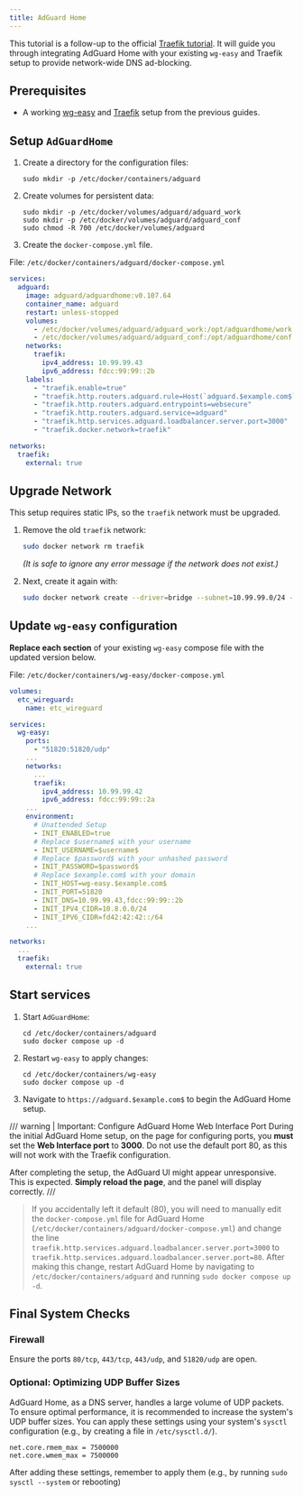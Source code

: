```yaml
---
title: AdGuard Home
---
```


This tutorial is a follow-up to the official [Traefik tutorial](./traefik.md). It will guide you through integrating AdGuard Home with your existing `wg-easy` and Traefik setup to provide network-wide DNS ad-blocking.

## Prerequisites

- A working [wg-easy](./basic-installation.md) and [Traefik](./traefik.md) setup from the previous guides.

## Setup `AdGuardHome`

1. Create a directory for the configuration files:

    ```shell
    sudo mkdir -p /etc/docker/containers/adguard
    ```

2. Create volumes for persistent data:

    ```shell
    sudo mkdir -p /etc/docker/volumes/adguard/adguard_work
    sudo mkdir -p /etc/docker/volumes/adguard/adguard_conf
    sudo chmod -R 700 /etc/docker/volumes/adguard
    ```

3. Create the `docker-compose.yml` file.

File: `/etc/docker/containers/adguard/docker-compose.yml`

```yaml
services:
  adguard:
    image: adguard/adguardhome:v0.107.64
    container_name: adguard
    restart: unless-stopped
    volumes:
      - /etc/docker/volumes/adguard/adguard_work:/opt/adguardhome/work
      - /etc/docker/volumes/adguard/adguard_conf:/opt/adguardhome/conf
    networks:
      traefik:
        ipv4_address: 10.99.99.43
        ipv6_address: fdcc:99:99::2b
    labels:
      - "traefik.enable=true"
      - "traefik.http.routers.adguard.rule=Host(`adguard.$example.com$`)"
      - "traefik.http.routers.adguard.entrypoints=websecure"
      - "traefik.http.routers.adguard.service=adguard"
      - "traefik.http.services.adguard.loadbalancer.server.port=3000"
      - "traefik.docker.network=traefik"

networks:
  traefik:
    external: true
```

## Upgrade Network

This setup requires static IPs, so the `traefik` network must be upgraded.

1. Remove the old `traefik` network:

    ```bash
    sudo docker network rm traefik
    ```

    *(It is safe to ignore any error message if the network does not exist.)*

2. Next, create it again with:

    ```bash
    sudo docker network create --driver=bridge --subnet=10.99.99.0/24 --ipv6 --subnet=fdcc:99:99::/64 traefik
    ```

## Update `wg-easy` configuration

**Replace each section** of your existing `wg-easy` compose file with the updated version below.

File: `/etc/docker/containers/wg-easy/docker-compose.yml`

```yaml
volumes:
  etc_wireguard:
    name: etc_wireguard

services:
  wg-easy:
    ports:
      - "51820:51820/udp"
    ...
    networks:
      ...
      traefik:
        ipv4_address: 10.99.99.42
        ipv6_address: fdcc:99:99::2a
    ...
    environment:
      # Unattended Setup
      - INIT_ENABLED=true
      # Replace $username$ with your username
      - INIT_USERNAME=$username$
      # Replace $password$ with your unhashed password
      - INIT_PASSWORD=$password$
      # Replace $example.com$ with your domain
      - INIT_HOST=wg-easy.$example.com$
      - INIT_PORT=51820
      - INIT_DNS=10.99.99.43,fdcc:99:99::2b
      - INIT_IPV4_CIDR=10.8.0.0/24
      - INIT_IPV6_CIDR=fd42:42:42::/64
    ...

networks:
  ...
  traefik:
    external: true
```

## Start services

1. Start `AdGuardHome`:

    ```shell
    cd /etc/docker/containers/adguard
    sudo docker compose up -d
    ```

2. Restart `wg-easy` to apply changes:

    ```shell
    cd /etc/docker/containers/wg-easy
    sudo docker compose up -d
    ```

3. Navigate to `https://adguard.$example.com$` to begin the AdGuard Home setup.

/// warning | Important: Configure AdGuard Home Web Interface Port
During the initial AdGuard Home setup, on the page for configuring ports, you **must** set the **Web Interface port** to **3000**. Do not use the default port 80, as this will not work with the Traefik configuration.

After completing the setup, the AdGuard UI might appear unresponsive. This is expected. **Simply reload the page**, and the panel will display correctly.
///

> If you accidentally left it default (80), you will need to manually edit the `docker-compose.yml` file for AdGuard Home (`/etc/docker/containers/adguard/docker-compose.yml`) and change the line `traefik.http.services.adguard.loadbalancer.server.port=3000` to `traefik.http.services.adguard.loadbalancer.server.port=80`. After making this change, restart AdGuard Home by navigating to `/etc/docker/containers/adguard` and running `sudo docker compose up -d`.

## Final System Checks

### Firewall

Ensure the ports `80/tcp`, `443/tcp`, `443/udp`, and `51820/udp` are open.

### Optional: Optimizing UDP Buffer Sizes

AdGuard Home, as a DNS server, handles a large volume of UDP packets. To ensure optimal performance, it is recommended to increase the system's UDP buffer sizes. You can apply these settings using your system's `sysctl` configuration (e.g., by creating a file in `/etc/sysctl.d/`).

```shell
net.core.rmem_max = 7500000
net.core.wmem_max = 7500000
```

After adding these settings, remember to apply them (e.g., by running `sudo sysctl --system` or rebooting)

